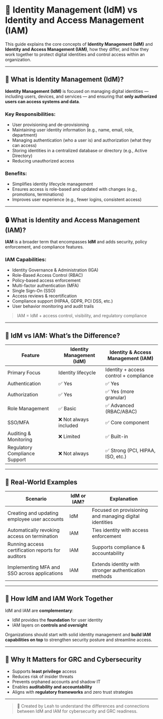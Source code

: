# 👥 Identity Management (IdM) vs Identity and Access Management (IAM)

This guide explains the core concepts of **Identity Management (IdM)** and **Identity and Access Management (IAM)**, how they differ, and how they work together to protect digital identities and control access within an organization.

---

## 🔐 What is Identity Management (IdM)?

**Identity Management (IdM)** is focused on managing digital identities — including users, devices, and services — and ensuring that **only authorized users can access systems and data**.

### Key Responsibilities:
- User provisioning and de-provisioning
- Maintaining user identity information (e.g., name, email, role, department)
- Managing authentication (who a user is) and authorization (what they can access)
- Storing identities in a centralized database or directory (e.g., Active Directory)
- Reducing unauthorized access

### Benefits:
- Simplifies identity lifecycle management
- Ensures access is role-based and updated with changes (e.g., promotions, terminations)
- Improves user experience (e.g., fewer logins, consistent access)

---

## 🔒 What is Identity and Access Management (IAM)?

**IAM** is a broader term that encompasses **IdM** and adds security, policy enforcement, and compliance features.

### IAM Capabilities:
- Identity Governance & Administration (IGA)
- Role-Based Access Control (RBAC)
- Policy-based access enforcement
- Multi-factor authentication (MFA)
- Single Sign-On (SSO)
- Access reviews & recertification
- Compliance support (HIPAA, GDPR, PCI DSS, etc.)
- User behavior monitoring and audit trails

> IAM = IdM + access control, visibility, and regulatory compliance

---

## 🧠 IdM vs IAM: What’s the Difference?

| Feature                        | Identity Management (IdM)              | Identity & Access Management (IAM)           |
|-------------------------------|----------------------------------------|-----------------------------------------------|
| Primary Focus                 | Identity lifecycle                     | Identity + access control + compliance        |
| Authentication                | ✅ Yes                                 | ✅ Yes                                        |
| Authorization                 | ✅ Yes                                 | ✅ Yes (more granular)                        |
| Role Management               | ✅ Basic                               | ✅ Advanced (RBAC/ABAC)                       |
| SSO/MFA                       | ❌ Not always included                 | ✅ Core component                             |
| Auditing & Monitoring         | ❌ Limited                             | ✅ Built-in                                   |
| Regulatory Compliance Support | ❌ Not always                          | ✅ Strong (PCI, HIPAA, ISO, etc.)             |

---

## 🏢 Real-World Examples

| Scenario | IdM or IAM? | Explanation |
|---------|-------------|-------------|
| Creating and updating employee user accounts | IdM | Focused on provisioning and managing digital identities |
| Automatically revoking access on termination | IAM | Ties identity with access enforcement |
| Running access certification reports for auditors | IAM | Supports compliance & accountability |
| Implementing MFA and SSO across applications | IAM | Extends identity with stronger authentication methods |

---

## 🔁 How IdM and IAM Work Together

IdM and IAM are **complementary**:
- IdM provides the **foundation** for user identity
- IAM layers on **controls and oversight**

Organizations should start with solid identity management and **build IAM capabilities on top** to strengthen security posture and streamline access.

---

## 🧩 Why It Matters for GRC and Cybersecurity

- Supports **least privilege** access
- Reduces risk of insider threats
- Prevents orphaned accounts and shadow IT
- Enables **auditability and accountability**
- Aligns with **regulatory frameworks** and zero trust strategies

---

> 🧠 Created by Leah to understand the differences and connections between IdM and IAM for cybersecurity and GRC readiness.

